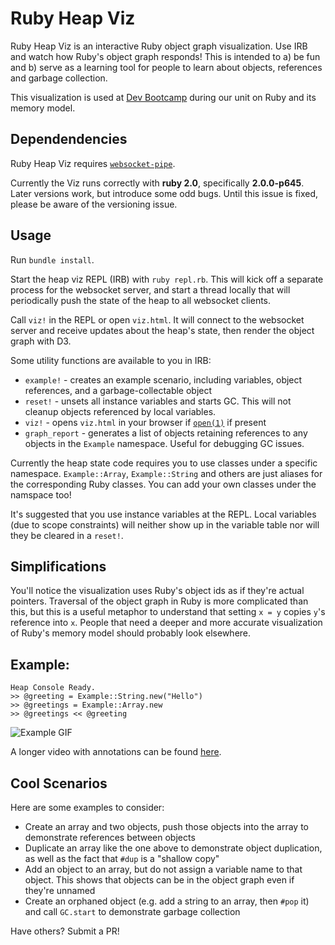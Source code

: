 # Ruby Heap Viz

Ruby Heap Viz is an interactive Ruby object graph visualization. Use IRB and watch how Ruby's object graph responds! This is intended to a) be fun and b) serve as a learning tool for people to learn about objects, references and garbage collection. 

This visualization is used at [Dev Bootcamp](http://devbootcamp.com/) during our unit on Ruby and its memory model.

## Dependendencies

Ruby Heap Viz requires [`websocket-pipe`](https://github.com/mattbaker/websocket-pipe).

Currently the Viz runs correctly with **ruby 2.0**, specifically **2.0.0-p645**. Later versions work, but introduce some odd bugs. Until this issue is fixed, please be aware of the versioning issue.

## Usage

Run `bundle install`.

Start the heap viz REPL (IRB) with `ruby repl.rb`. This will kick off a separate process for the websocket server, and start a thread locally that will periodically push the state of the heap to all websocket clients.

Call `viz!` in the REPL or open `viz.html`. It will connect to the websocket server and receive updates about the heap's state, then render the object graph with D3.

Some utility functions are available to you in IRB:

 * `example!` - creates an example scenario, including variables, object references, and a garbage-collectable object
 * `reset!` - unsets all instance variables and starts GC. This will not cleanup objects referenced by local variables.
 * `viz!` - opens `viz.html` in your browser if [`open(1)`](https://developer.apple.com/library/mac/documentation/Darwin/Reference/ManPages/man1/open.1.html) if present
 * `graph_report` - generates a list of objects retaining references to any objects in the `Example` namespace. Useful for debugging GC issues.

Currently the heap state code requires you to use classes under a specific namespace. `Example::Array`, `Example::String` and others are just aliases for the corresponding Ruby classes. You can add your own classes under the namspace too!

It's suggested that you use instance variables at the REPL. Local variables (due to scope constraints) will neither show up in the variable table nor will they be cleared in a `reset!`.

## Simplifications

You'll notice the visualization uses Ruby's object ids as if they're actual pointers. Traversal of the object graph in Ruby is more complicated than this, but this is a useful metaphor to understand that setting `x = y` copies `y`'s reference into `x`. People that need a deeper and more accurate visualization of Ruby's memory model should probably look elsewhere.

## Example:

```
Heap Console Ready.
>> @greeting = Example::String.new("Hello")
>> @greetings = Example::Array.new
>> @greetings << @greeting
```

![Example GIF](doc-resources/ex.gif)

A longer video with annotations can be found [here](https://vimeo.com/103154278).


## Cool Scenarios

Here are some examples to consider:

 * Create an array and two objects, push those objects into the array to demonstrate references between objects
 * Duplicate an array like the one above to demonstrate object duplication, as well as the fact that `#dup` is a "shallow copy"
 * Add an object to an array, but do not assign a variable name to that object. This shows that objects can be in the object graph even if they're unnamed
 * Create an orphaned object (e.g. add a string to an array, then `#pop` it) and call `GC.start` to demonstrate garbage collection

Have others? Submit a PR!
